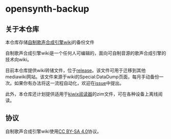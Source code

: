 # opensynth-backup
## 关于本仓库
本仓库存储[自制歌声合成引擎wiki](https://opensynth.miraheze.org/wiki)的备份文件

自制歌声合成引擎wiki是一个任何人可编辑的，面向可自制音源的歌声合成引擎的技术向wiki。

目前本仓库提供wiki转储文件，位于[release](https://github.com/oxygen-dioxide/opensynth-backup/releases)。该文件可用于迁移到其他mediawiki网站。该文件来源于wiki的Special:DataDump页面，每月手动备份一次。如果你有办法将这一流程自动化，欢迎在[issue](https://github.com/oxygen-dioxide/opensynth-backup/issues)中提出。

此外，本仓库还计划提供适用于[kiwix阅读器](https://www.kiwix.org/)的zim文件，可在各种设备上离线阅读。

## 协议
自制歌声合成引擎wiki使用[CC BY-SA 4.0](https://creativecommons.org/licenses/by-sa/4.0/deed.zh)协议。
